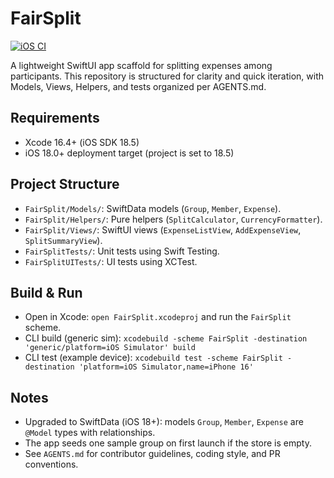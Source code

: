 # FairSplit
[![iOS CI](https://github.com/shaun-stanley/FairSplit/actions/workflows/ios-ci.yml/badge.svg)](https://github.com/shaun-stanley/FairSplit/actions/workflows/ios-ci.yml)

A lightweight SwiftUI app scaffold for splitting expenses among participants. This repository is structured for clarity and quick iteration, with Models, Views, Helpers, and tests organized per AGENTS.md.

## Requirements
- Xcode 16.4+ (iOS SDK 18.5)
- iOS 18.0+ deployment target (project is set to 18.5)

## Project Structure
- `FairSplit/Models/`: SwiftData models (`Group`, `Member`, `Expense`).
- `FairSplit/Helpers/`: Pure helpers (`SplitCalculator`, `CurrencyFormatter`).
- `FairSplit/Views/`: SwiftUI views (`ExpenseListView`, `AddExpenseView`, `SplitSummaryView`).
- `FairSplitTests/`: Unit tests using Swift Testing.
- `FairSplitUITests/`: UI tests using XCTest.

## Build & Run
- Open in Xcode: `open FairSplit.xcodeproj` and run the `FairSplit` scheme.
- CLI build (generic sim): `xcodebuild -scheme FairSplit -destination 'generic/platform=iOS Simulator' build`
- CLI test (example device): `xcodebuild test -scheme FairSplit -destination 'platform=iOS Simulator,name=iPhone 16'`

## Notes
- Upgraded to SwiftData (iOS 18+): models `Group`, `Member`, `Expense` are `@Model` types with relationships.
- The app seeds one sample group on first launch if the store is empty.
- See `AGENTS.md` for contributor guidelines, coding style, and PR conventions.
